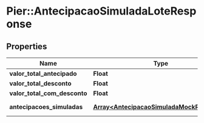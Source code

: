 # Pier::AntecipacaoSimuladaLoteResponse

## Properties
Name | Type | Description | Notes
------------ | ------------- | ------------- | -------------
**valor_total_antecipado** | **Float** | Valor total antecipado. | [optional] 
**valor_total_desconto** | **Float** | Valor total do desconto. | [optional] 
**valor_total_com_desconto** | **Float** | Valor total antecipado com o desconto. | [optional] 
**antecipacoes_simuladas** | [**Array&lt;AntecipacaoSimuladaMockResponse&gt;**](AntecipacaoSimuladaMockResponse.md) | Antecipa\u00C3\u00A7\u00C3\u00B5es Simuladas. | [optional] 



